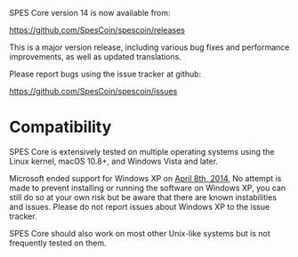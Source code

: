 SPES Core version 14 is now available from:

  <https://github.com/SpesCoin/spescoin/releases>

This is a major version release, including various bug fixes and
performance improvements, as well as updated translations.

Please report bugs using the issue tracker at github:

  <https://github.com/SpesCoin/spescoin/issues>

Compatibility
==============

SPES Core is extensively tested on multiple operating systems using
the Linux kernel, macOS 10.8+, and Windows Vista and later.

Microsoft ended support for Windows XP on [April 8th, 2014](https://www.microsoft.com/en-us/WindowsForBusiness/end-of-xp-support),
No attempt is made to prevent installing or running the software on Windows XP, you
can still do so at your own risk but be aware that there are known instabilities and issues.
Please do not report issues about Windows XP to the issue tracker.

SPES Core should also work on most other Unix-like systems but is not
frequently tested on them.

